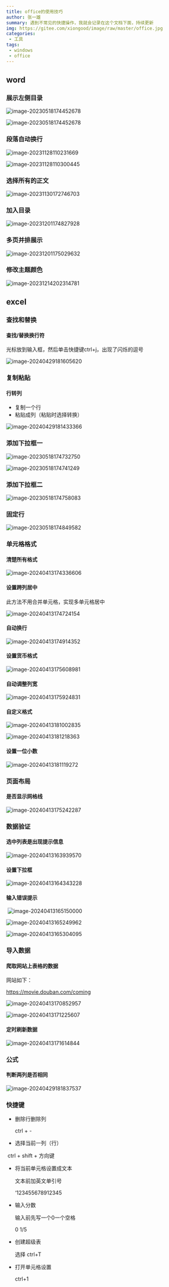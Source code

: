 ```yaml
---
title: office的使用技巧
author: 张一雄
summary: 遇到不常见的快捷操作，我就会记录在这个文档下面，持续更新
img: https://gitee.com/xiongood/image/raw/master/office.jpg
categories:
 - 工具
tags:
 - windows
 - office
---
```


## word

### 展示左侧目录

![image-20230518174452678](https://gitee.com/xiongood/image/raw/master/20230518174453.png)

![image-20230518174452678](https://gitee.com/xiongood/image/raw/master/20230518174453.png)

### 段落自动换行

![image-20231128110231669](https://gitee.com/xiongood/image/raw/master/20231128110233.png)

![image-20231128110300445](https://gitee.com/xiongood/image/raw/master/20231128110302.png)

### 选择所有的正文

![image-20231130172746703](https://gitee.com/xiongood/image/raw/master/20231130172748.png)

### 加入目录

![image-20231201174827928](https://gitee.com/xiongood/image/raw/master/20231201174830.png)

### 多页并排展示

![image-20231201175029632](https://gitee.com/xiongood/image/raw/master/20231201175031.png)

### 修改主题颜色

![image-20231214202314781](https://gitee.com/xiongood/image/raw/master/20231214202318.png)

## excel

### 查找和替换

#### 查找/替换换行符

光标放到输入框，然后单击快捷键ctrl+j，出现了闪烁的逗号

![image-20240429181605620](https://gitee.com/xiongood/image/raw/master/20240429181607.png)

### 复制粘贴

#### 行转列

- 复制一个行
- 粘贴成列（粘贴时选择转换）

![image-20240429181433366](https://gitee.com/xiongood/image/raw/master/20240429181435.png)

### 添加下拉框一

![image-20230518174732750](https://gitee.com/xiongood/image/raw/master/20230518174733.png)

![image-20230518174741249](https://gitee.com/xiongood/image/raw/master/20230518174742.png)

### 添加下拉框二

![image-20230518174758083](https://gitee.com/xiongood/image/raw/master/20230518174759.png)



### 固定行

![image-20230518174849582](https://gitee.com/xiongood/image/raw/master/20230518174850.png)

### 单元格格式

#### 清楚所有格式

![image-20240413174336606](https://gitee.com/xiongood/image/raw/master/20240413174338.png)

#### 设置跨列居中

此方法不用合并单元格，实现多单元格居中

![image-20240413174724154](https://gitee.com/xiongood/image/raw/master/20240413174726.png)

#### 自动换行

![image-20240413174914352](https://gitee.com/xiongood/image/raw/master/20240413174916.png)

#### 设置货币格式

![image-20240413175608981](https://gitee.com/xiongood/image/raw/master/20240413175611.png)

#### 自动调整列宽

![image-20240413175924831](https://gitee.com/xiongood/image/raw/master/20240413175926.png)

#### 自定义格式

![image-20240413181002835](https://gitee.com/xiongood/image/raw/master/20240413181005.png)

![image-20240413181218363](https://gitee.com/xiongood/image/raw/master/20240413181220.png)

#### 设置一位小数

![image-20240413181119272](https://gitee.com/xiongood/image/raw/master/20240413181121.png)

### 页面布局

#### 是否显示网格线

![image-20240413175242287](https://gitee.com/xiongood/image/raw/master/20240413175244.png)

### 数据验证

#### 选中列表是出现提示信息

![image-20240413163939570](https://gitee.com/xiongood/image/raw/master/20240413163941.png)

#### 设置下拉框

![image-20240413164343228](https://gitee.com/xiongood/image/raw/master/20240413164345.png)

#### 输入错误提示

​	![image-20240413165150000](https://gitee.com/xiongood/image/raw/master/20240413165151.png)

![image-20240413165249962](https://gitee.com/xiongood/image/raw/master/20240413165251.png)

![image-20240413165304095](https://gitee.com/xiongood/image/raw/master/20240413165306.png)

### 导入数据

#### 爬取网站上表格的数据

网站如下：

https://movie.douban.com/coming

![image-20240413170852957](https://gitee.com/xiongood/image/raw/master/20240413170855.png)

![image-20240413171225607](https://gitee.com/xiongood/image/raw/master/20240413171227.png)

#### 定时刷新数据

![image-20240413171614844](https://gitee.com/xiongood/image/raw/master/20240413171616.png)



### 公式

#### 判断两列是否相同

![image-20240429181837537](https://gitee.com/xiongood/image/raw/master/20240429181839.png)

### 快捷键

- 删除行删除列

  ctrl + -

- 选择当前一列（行）

​		ctrl + shift + 方向键

- 将当前单元格设置成文本

  文本前加英文单引号

  ‘123455678912345

- 输入分数

  输入前先写一个0一个空格

  0 1/5

- 创建超级表

  选择 ctrl+T

- 打开单元格设置

  ctrl+1
